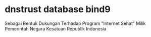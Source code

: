 # dnstrust database bind9

 Sebagai Bentuk Dukungan Terhadap Program "Internet Sehat" Milik Pemerintah Negara Kesatuan Republik Indonesia
